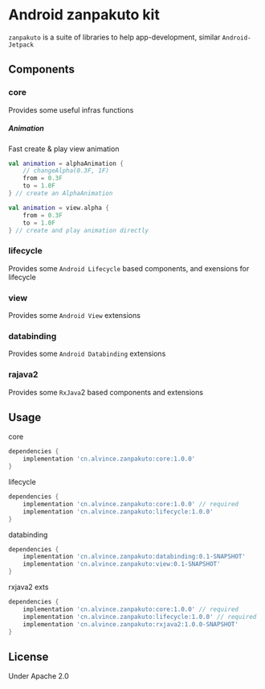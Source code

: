 Android zanpakuto kit
===

`zanpakuto` is a suite of libraries to help app-development, similar `Android-Jetpack`

Components
---

### core

Provides some useful infras functions

##### Animation

Fast create & play view animation

```kotlin
val animation = alphaAnimation {
    // changeAlpha(0.3F, 1F)
    from = 0.3F
    to = 1.0F
} // create an AlphaAnimation

val animation = view.alpha {
    from = 0.3F
    to = 1.0F
} // create and play animation directly
```

### lifecycle

Provides some `Android Lifecycle` based components, and exensions for lifecycle

### view

Provides some `Android View` extensions

### databinding

Provides some `Android Databinding` extensions

### rajava2

Provides some `RxJava`2 based components and extensions

Usage
---

core
```groovy
dependencies {
    implementation 'cn.alvince.zanpakuto:core:1.0.0'
}
```

lifecycle
```groovy
dependencies {
    implementation 'cn.alvince.zanpakuto:core:1.0.0' // required
    implementation 'cn.alvince.zanpakuto:lifecycle:1.0.0'
}
```

databinding
```groovy
dependencies {
    implementation 'cn.alvince.zanpakuto:databinding:0.1-SNAPSHOT'
    implementation 'cn.alvince.zanpakuto:view:0.1-SNAPSHOT'
}
```

rxjava2 exts
```groovy
dependencies {
    implementation 'cn.alvince.zanpakuto:core:1.0.0' // required
    implementation 'cn.alvince.zanpakuto:lifecycle:1.0.0' // required
    implementation 'cn.alvince.zanpakuto:rxjava2:1.0.0-SNAPSHOT'
}
```

License
---

Under Apache 2.0

